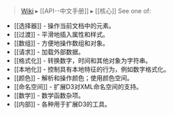 > [Wiki](Home) ▸ [[API--中文手册]] ▸ [[核心]] 
See one of:

* [[选择器]] - 操作当前文档中的元素。
* [[过渡]] - 平滑地插入属性和样式。
* [[数组]] - 方便地操作数组和对象。
* [[请求]] - 加载外部数据。
* [[格式化]] - 转换数字，时间和其他对象为字符串。
* [[本地化]] - 控制具有本地特征的行为，例如数字格式化。
* [[颜色]] - 解析和操作颜色；使用颜色空间。
* [[命名空间]] - 扩展D3对XML命名空间的支持。
* [[数学]] - 数学函数杂项。
* [[内部]] - 各种用于扩展D3的工具。